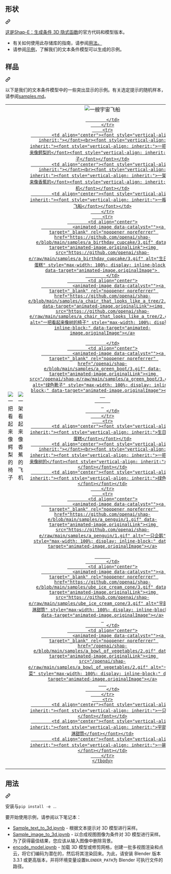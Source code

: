 <div class="Box-sc-g0xbh4-0 bJMeLZ js-snippet-clipboard-copy-unpositioned" data-hpc="true"><article class="markdown-body entry-content container-lg" itemprop="text"><div class="markdown-heading" dir="auto"><h1 tabindex="-1" class="heading-element" dir="auto"><font style="vertical-align: inherit;"><font style="vertical-align: inherit;">形状</font></font></h1><a id="user-content-shap-e" class="anchor" aria-label="永久链接：Shap-E" href="#shap-e"><svg class="octicon octicon-link" viewBox="0 0 16 16" version="1.1" width="16" height="16" aria-hidden="true"><path d="m7.775 3.275 1.25-1.25a3.5 3.5 0 1 1 4.95 4.95l-2.5 2.5a3.5 3.5 0 0 1-4.95 0 .751.751 0 0 1 .018-1.042.751.751 0 0 1 1.042-.018 1.998 1.998 0 0 0 2.83 0l2.5-2.5a2.002 2.002 0 0 0-2.83-2.83l-1.25 1.25a.751.751 0 0 1-1.042-.018.751.751 0 0 1-.018-1.042Zm-4.69 9.64a1.998 1.998 0 0 0 2.83 0l1.25-1.25a.751.751 0 0 1 1.042.018.751.751 0 0 1 .018 1.042l-1.25 1.25a3.5 3.5 0 1 1-4.95-4.95l2.5-2.5a3.5 3.5 0 0 1 4.95 0 .751.751 0 0 1-.018 1.042.751.751 0 0 1-1.042.018 1.998 1.998 0 0 0-2.83 0l-2.5 2.5a1.998 1.998 0 0 0 0 2.83Z"></path></svg></a></div>
<p dir="auto"><font style="vertical-align: inherit;"></font><a href="https://arxiv.org/abs/2305.02463" rel="nofollow"><font style="vertical-align: inherit;"><font style="vertical-align: inherit;">这是Shap-E：生成条件 3D 隐式函数</font></font></a><font style="vertical-align: inherit;"><font style="vertical-align: inherit;">的官方代码和模型版本</font><font style="vertical-align: inherit;">。</font></font></p>
<ul dir="auto">
<li><font style="vertical-align: inherit;"><font style="vertical-align: inherit;">有关如何使用此存储库的指南，</font><font style="vertical-align: inherit;">请参阅</font></font><a href="#usage"><font style="vertical-align: inherit;"><font style="vertical-align: inherit;">用法。</font></font></a><font style="vertical-align: inherit;"></font></li>
<li><font style="vertical-align: inherit;"><font style="vertical-align: inherit;">请参阅</font></font><a href="#samples"><font style="vertical-align: inherit;"><font style="vertical-align: inherit;">示例</font></font></a><font style="vertical-align: inherit;"><font style="vertical-align: inherit;">，了解我们的文本条件模型可以生成的示例。</font></font></li>
</ul>
<div class="markdown-heading" dir="auto"><h1 tabindex="-1" class="heading-element" dir="auto"><font style="vertical-align: inherit;"><font style="vertical-align: inherit;">样品</font></font></h1><a id="user-content-samples" class="anchor" aria-label="永久链接：样本" href="#samples"><svg class="octicon octicon-link" viewBox="0 0 16 16" version="1.1" width="16" height="16" aria-hidden="true"><path d="m7.775 3.275 1.25-1.25a3.5 3.5 0 1 1 4.95 4.95l-2.5 2.5a3.5 3.5 0 0 1-4.95 0 .751.751 0 0 1 .018-1.042.751.751 0 0 1 1.042-.018 1.998 1.998 0 0 0 2.83 0l2.5-2.5a2.002 2.002 0 0 0-2.83-2.83l-1.25 1.25a.751.751 0 0 1-1.042-.018.751.751 0 0 1-.018-1.042Zm-4.69 9.64a1.998 1.998 0 0 0 2.83 0l1.25-1.25a.751.751 0 0 1 1.042.018.751.751 0 0 1 .018 1.042l-1.25 1.25a3.5 3.5 0 1 1-4.95-4.95l2.5-2.5a3.5 3.5 0 0 1 4.95 0 .751.751 0 0 1-.018 1.042.751.751 0 0 1-1.042.018 1.998 1.998 0 0 0-2.83 0l-2.5 2.5a1.998 1.998 0 0 0 0 2.83Z"></path></svg></a></div>
<p dir="auto"><font style="vertical-align: inherit;"><font style="vertical-align: inherit;">以下是我们的文本条件模型中的一些突出显示的示例。有关选定提示的随机样本，请参阅</font></font><a href="/openai/shap-e/blob/main/samples.md"><font style="vertical-align: inherit;"><font style="vertical-align: inherit;">samples.md</font></font></a><font style="vertical-align: inherit;"><font style="vertical-align: inherit;">。</font></font></p>
<table>
    <tbody>
        <tr>
            <td align="center">
                <animated-image data-catalyst=""><a target="_blank" rel="noopener noreferrer" href="https://github.com/openai/shap-e/blob/main/samples/a_chair_that_looks_like_an_avocado/2.gif" data-target="animated-image.originalLink"><img src="https://github.com/openai/shap-e/raw/main/samples/a_chair_that_looks_like_an_avocado/2.gif" alt="一把看起来像鳄梨的椅子" style="max-width: 100%; display: inline-block;" data-target="animated-image.originalImage"> 
            </td>
            <td align="center">
                <animated-image data-catalyst=""><a target="_blank" rel="noopener noreferrer" href="https://github.com/openai/shap-e/blob/main/samples/an_airplane_that_looks_like_a_banana/3.gif" data-target="animated-image.originalLink"><img src="https://github.com/openai/shap-e/raw/main/samples/an_airplane_that_looks_like_a_banana/3.gif" alt="一架看起来像香蕉的飞机" style="max-width: 100%; display: inline-block;" data-target="animated-image.originalImage"> 
            </td>
            <td align="center">
                <animated-image data-catalyst=""><a target="_blank" rel="noopener noreferrer" href="https://github.com/openai/shap-e/blob/main/samples/a_spaceship/0.gif" data-target="animated-image.originalLink"><img src="https://github.com/openai/shap-e/raw/main/samples/a_spaceship/0.gif" alt="一艘宇宙飞船" style="max-width: 100%; display: inline-block;" data-target="animated-image.originalImage"> 
     
            </td>
        </tr>
        <tr>
            <td align="center"><font style="vertical-align: inherit;"></font><br><font style="vertical-align: inherit;"><font style="vertical-align: inherit;">一把看起来像鳄梨的</font><font style="vertical-align: inherit;">椅子</font></font></td>
            <td align="center"><font style="vertical-align: inherit;"></font><br><font style="vertical-align: inherit;"><font style="vertical-align: inherit;">一架看起来像香蕉的</font><font style="vertical-align: inherit;">飞机</font></font></td>
            <td align="center"><font style="vertical-align: inherit;"><font style="vertical-align: inherit;">一艘宇宙飞船</font></font></td>
        </tr>
        <tr>
            <td align="center">
                <animated-image data-catalyst=""><a target="_blank" rel="noopener noreferrer" href="https://github.com/openai/shap-e/blob/main/samples/a_birthday_cupcake/3.gif" data-target="animated-image.originalLink"><img src="https://github.com/openai/shap-e/raw/main/samples/a_birthday_cupcake/3.gif" alt="生日纸杯蛋糕" style="max-width: 100%; display: inline-block;" data-target="animated-image.originalImage"> 
            </td>
            <td align="center">
                <animated-image data-catalyst=""><a target="_blank" rel="noopener noreferrer" href="https://github.com/openai/shap-e/blob/main/samples/a_chair_that_looks_like_a_tree/2.gif" data-target="animated-image.originalLink"><img src="https://github.com/openai/shap-e/raw/main/samples/a_chair_that_looks_like_a_tree/2.gif" alt="一把看起来像树的椅子" style="max-width: 100%; display: inline-block;" data-target="animated-image.originalImage"></a>
    
            </td>
            <td align="center">
                <animated-image data-catalyst=""><a target="_blank" rel="noopener noreferrer" href="/openai/shap-e/blob/main/samples/a_green_boot/3.gif" data-target="animated-image.originalLink"><img src="/openai/shap-e/raw/main/samples/a_green_boot/3.gif" alt="绿色靴子" style="max-width: 100%; display: inline-block;" data-target="animated-image.originalImage"></a>
      
          
     
            </td>
        </tr>
        <tr>
            <td align="center"><font style="vertical-align: inherit;"><font style="vertical-align: inherit;">生日纸杯蛋糕</font></font></td>
            <td align="center"><font style="vertical-align: inherit;"></font><br><font style="vertical-align: inherit;"><font style="vertical-align: inherit;">一把看起来像树的</font><font style="vertical-align: inherit;">椅子</font></font></td>
            <td align="center"><font style="vertical-align: inherit;"><font style="vertical-align: inherit;">绿色靴子</font></font></td>
        </tr>
        <tr>
            <td align="center">
                <animated-image data-catalyst=""><a target="_blank" rel="noopener noreferrer" href="https://github.com/openai/shap-e/blob/main/samples/a_penguin/1.gif" data-target="animated-image.originalLink"><img src="https://github.com/openai/shap-e/raw/main/samples/a_penguin/1.gif" alt="一只企鹅" style="max-width: 100%; display: inline-block;" data-target="animated-image.originalImage"></a>
    
          
            </td>
            <td align="center">
                <animated-image data-catalyst=""><a target="_blank" rel="noopener noreferrer" href="https://github.com/openai/shap-e/blob/main/samples/ube_ice_cream_cone/3.gif" data-target="animated-image.originalLink"><img src="https://github.com/openai/shap-e/raw/main/samples/ube_ice_cream_cone/3.gif" alt="宇部冰淇淋甜筒" style="max-width: 100%; display: inline-block;" data-target="animated-image.originalImage"></a>
     
            </td>
            <td align="center">
                <animated-image data-catalyst=""><a target="_blank" rel="noopener noreferrer" href="/openai/shap-e/blob/main/samples/a_bowl_of_vegetables/2.gif" data-target="animated-image.originalLink"><img src="/openai/shap-e/raw/main/samples/a_bowl_of_vegetables/2.gif" alt="一碗蔬菜" style="max-width: 100%; display: inline-block;" data-target="animated-image.originalImage"></a>
       
            </td>
        </tr>
        <tr>
            <td align="center"><font style="vertical-align: inherit;"><font style="vertical-align: inherit;">一只企鹅</font></font></td>
            <td align="center"><font style="vertical-align: inherit;"><font style="vertical-align: inherit;">宇部冰淇淋甜筒</font></font></td>
            <td align="center"><font style="vertical-align: inherit;"><font style="vertical-align: inherit;">一碗蔬菜</font></font></td>
        </tr>
    </tbody>
</table><div class="markdown-heading" dir="auto"><h1 tabindex="-1" class="heading-element" dir="auto"><font style="vertical-align: inherit;"><font style="vertical-align: inherit;">用法</font></font></h1><a id="user-content-usage" class="anchor" aria-label="永久链接：用法" href="#usage"><svg class="octicon octicon-link" viewBox="0 0 16 16" version="1.1" width="16" height="16" aria-hidden="true"><path d="m7.775 3.275 1.25-1.25a3.5 3.5 0 1 1 4.95 4.95l-2.5 2.5a3.5 3.5 0 0 1-4.95 0 .751.751 0 0 1 .018-1.042.751.751 0 0 1 1.042-.018 1.998 1.998 0 0 0 2.83 0l2.5-2.5a2.002 2.002 0 0 0-2.83-2.83l-1.25 1.25a.751.751 0 0 1-1.042-.018.751.751 0 0 1-.018-1.042Zm-4.69 9.64a1.998 1.998 0 0 0 2.83 0l1.25-1.25a.751.751 0 0 1 1.042.018.751.751 0 0 1 .018 1.042l-1.25 1.25a3.5 3.5 0 1 1-4.95-4.95l2.5-2.5a3.5 3.5 0 0 1 4.95 0 .751.751 0 0 1-.018 1.042.751.751 0 0 1-1.042.018 1.998 1.998 0 0 0-2.83 0l-2.5 2.5a1.998 1.998 0 0 0 0 2.83Z"></path></svg></a></div><p dir="auto"><font style="vertical-align: inherit;"><font style="vertical-align: inherit;">安装与</font></font><code>pip install -e .</code><font style="vertical-align: inherit;"><font style="vertical-align: inherit;">.</font></font></p><p dir="auto"><font style="vertical-align: inherit;"><font style="vertical-align: inherit;">要开始使用示例，请参阅以下笔记本：</font></font></p><ul dir="auto">
<li><a href="/openai/shap-e/blob/main/shap_e/examples/sample_text_to_3d.ipynb"><font style="vertical-align: inherit;"><font style="vertical-align: inherit;">Sample_text_to_3d.ipynb</font></font></a><font style="vertical-align: inherit;"><font style="vertical-align: inherit;"> - 根据文本提示对 3D 模型进行采样。</font></font></li>
<li><a href="/openai/shap-e/blob/main/shap_e/examples/sample_image_to_3d.ipynb"><font style="vertical-align: inherit;"><font style="vertical-align: inherit;">Sample_image_to_3d.ipynb</font></font></a><font style="vertical-align: inherit;"><font style="vertical-align: inherit;"> - 以合成视图图像为条件对 3D 模型进行采样。为了获得最佳结果，您应该从输入图像中删除背景。</font></font></li>
<li><a href="/openai/shap-e/blob/main/shap_e/examples/encode_model.ipynb"><font style="vertical-align: inherit;"><font style="vertical-align: inherit;">encode_model.ipynb</font></font></a><font style="vertical-align: inherit;"><font style="vertical-align: inherit;"> - 加载 3D 模型或修剪网格，创建一批多视图渲染和点云，将它们编码为潜在的，然后将其渲染回来。为此，请安装 Blender 版本 3.3.1 或更高版本，并将环境变量设置</font></font><code>BLENDER_PATH</code><font style="vertical-align: inherit;"><font style="vertical-align: inherit;">为 Blender 可执行文件的路径。</font></font></li>
</ul><table>




</table></article></div>
